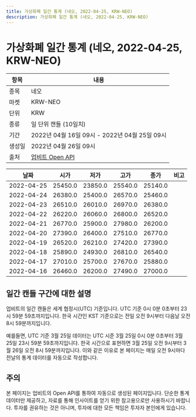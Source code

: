 ```yaml
---
title: 가상화폐 일간 통계 (네오, 2022-04-25, KRW-NEO)
description: 가상화폐 일간 통계 (네오, 2022-04-25, KRW-NEO)
---
```



가상화폐 일간 통계 (네오, 2022-04-25, KRW-NEO)
===

|항목|내용|
|--|--|
|종목|네오|
|마켓|KRW-NEO|
|단위|KRW|
|종류|일 단위 캔들 (10일치)|
|기간|2022년 04월 16일 09시 - 2022년 04월 25일 09시|
|생성일|2022년 04월 26일 09시|
|출처|[업비트 Open API](https://docs.upbit.com)|


|날짜|시가|저가|고가|종가|비고|
|--|--|--|--|--|--|
|2022-04-25|25450.0|23850.0|25540.0|25140.0|    |
|2022-04-24|26380.0|25400.0|26570.0|25460.0|    |
|2022-04-23|26510.0|26010.0|26970.0|26380.0|    |
|2022-04-22|26220.0|26060.0|26800.0|26520.0|    |
|2022-04-21|26770.0|25900.0|27980.0|26200.0|    |
|2022-04-20|27390.0|26400.0|27510.0|26770.0|    |
|2022-04-19|26520.0|26210.0|27420.0|27390.0|    |
|2022-04-18|25890.0|24930.0|26810.0|26540.0|    |
|2022-04-17|27010.0|25700.0|27670.0|25880.0|    |
|2022-04-16|26460.0|26200.0|27490.0|27000.0|    |


일간 캔들 구간에 대한 설명
---


업비트의 일간 캔들은 세계 협정시(UTC) 기준입니다. 
UTC 기준 0시 0분 0초부터 23시 59분 59초까지입니다. 
한국 시간인 KST 기준으로는 전일 오전 9시부터 다음날 오전 8시 59분까지입니다. 


예를들면, UTC 기준 3월 25일 데이터는 UTC 시준 3월 25일 0시 0분 0초부터 3월 25일 23시 59분 59초까지입니다. 
한국 시간으로 표현하면 3월 25일 오전 9시부터 3월 26일 오전 8시 59분까지입니다. 
이와 같은 이유로 본 페이지는 매일 오전 9시마다 전날의 통계 데이터를 자동으로 작성합니다. 


주의
---


본 페이지는 업비트의 Open API를 통하여 자동으로 생성된 페이지입니다. 
단순한 통계 데이터만 제공하고, 자료를 통해 인사이트를 얻기 위한 참고용으로만 사용하시기 바랍니다. 
투자를 권유하는 것은 아니며, 투자에 대한 모든 책임은 투자자 본인에게 있습니다. 
